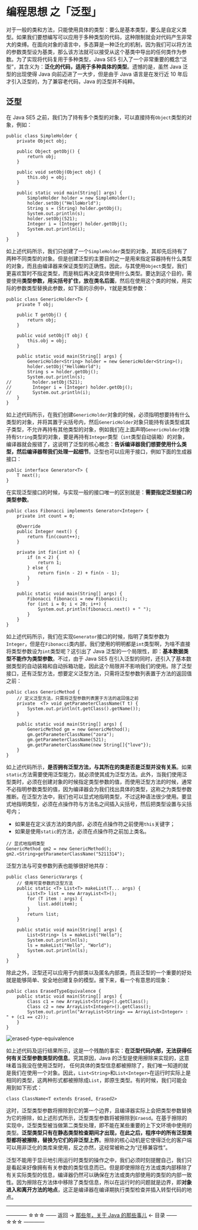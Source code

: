 # 编程思想 之「泛型」

对于一般的类和方法，只能使用具体的类型：要么是基本类型，要么是自定义类型。如果我们要想编写可以应用于多种类型的代码，这种限制就会对代码产生非常大的束缚。在面向对象的语言中，多态算是一种泛化的机制，因为我们可以将方法的参数类型设为基类，那么该方法就可以接受从这个基类中导出的任何类作为参数。为了实现将代码复用于多种类型，Java SE5 引入了一个非常重要的概念“泛型”，其含义为：**泛化的代码，适用于多种具体的类型**。遗憾的是，虽然 Java 泛型的出现使得 Java 向前迈进了一大步，但是由于 Java 语言是在发行近 10 年后才引入泛型的，为了兼容老代码，Java 的泛型并不纯粹。

## 泛型

在 Java SE5 之前，我们为了持有多个类型的对象，可以直接持有`Object`类型的对象，例如：

```
public class SimpleHolder {
    private Object obj;

    public Object getObj() {
        return obj;
    }

    public void setObj(Object obj) {
        this.obj = obj;
    }

    public static void main(String[] args) {
        SimpleHolder holder = new SimpleHolder();
        holder.setObj("HelloWorld");
        String s = (String) holder.getObj();
        System.out.println(s);
        holder.setObj(521);
        Integer i = (Integer) holder.getObj();
        System.out.println(i);
    }
}
```

如上述代码所示，我们只创建了一个`SimpleHolder`类型的对象，其却先后持有了两种不同类型的对象。但是创建泛型的主要目的之一是用来指定容器持有什么类型的对象，而且由编译器来保证类型的正确性。因此，与其使用`Object`类型，我们更喜欢暂时不指定类型，而是稍后再决定具体使用什么类型。要达到这个目的，需要使用**类型参数，用尖括号扩住，放在类名后面**，然后在使用这个类的时候，用实际的参数类型替换此参数，如下面的示例中，`T`就是类型参数：

```
public class GenericHolder<T> {
    private T obj;

    public T getObj() {
        return obj;
    }

    public void setObj(T obj) {
        this.obj = obj;
    }

    public static void main(String[] args) {
        GenericHolder<String> holder = new GenericHolder<String>();
        holder.setObj("HelloWorld");
        String s = holder.getObj();
        System.out.println(s);
//        holder.setObj(521);
//        Integer i = (Integer) holder.getObj();
//        System.out.println(i);
    }
}
```

如上述代码所示，在我们创建`GenericHolder`对象的时候，必须指明想要持有什么类型的对象，并将其置于尖括号内，然后`GenericHolder`对象只能持有该类型或其子类型，不允许再持有其他类型的对象，例如我们在上面声明`GenericHolder`对象持有`String`类型的对象，要是再持有`Integer`类型（`int`类型自动装箱）的对象，编译器就会报错了，这说明了泛型的核心概念：**告诉编译器我们想要使用什么类型，然后编译器帮我们处理一起细节**。泛型也可以应用于接口，例如下面的生成器接口：

```
public interface Generator<T> {
    T next();
}
```

在实现泛型接口的时候，与实现一般的接口唯一的区别就是：**需要指定泛型接口的类型参数**。

```
public class Fibonacci implements Generator<Integer> {
    private int count = 0;

    @Override
    public Integer next() {
        return fin(count++);
    }

    private int fin(int n) {
        if (n < 2) {
            return 1;
        } else {
            return fin(n - 2) + fin(n - 1);
        }
    }

    public static void main(String[] args) {
        Fibonacci fibonacci = new Fibonacci();
        for (int i = 0; i < 20; i++) {
            System.out.println(fibonacci.next() + " ");
        }
    }
}
```

如上述代码所示，我们在实现`Generator`接口的时候，指明了类型参数为`Integer`，但是在`Fibonacci`类内部，我们使用的明明都是`int`类型啊，为啥不直接将类型参数设为`int`类型呢？这引出了 Java 泛型的一个局限性，即：**基本数据类型不能作为类型参数**。不过，由于 Java SE5 在引入泛型的同时，还引入了基本数据类型的自动装箱和自动拆箱功能，因此这个局限并不影响我们的使用。除了泛型接口，还有泛型方法，想要定义泛型方法，只需将泛型参数列表置于方法的返回值之前：

```
public class GenericMethod {
    // 定义泛型方法，只需将泛型参数列表置于方法的返回值之前
    private  <T> void getParameterClassName(T t) {
        System.out.println(t.getClass().getName());
    }

    public static void main(String[] args) {
        GenericMethod gm = new GenericMethod();
        gm.getParameterClassName("zora");
        gm.getParameterClassName(521);
        gm.getParameterClassName(new String[]{"love"});
    }
}
```

如上述代码所示，**是否拥有泛型方法，与其所在的类是否是泛型并没有关系**。如果`static`方法需要使用泛型能力，就必须使其成为泛型方法。此外，当我们使用泛型类时，必须在创建对象的时候指定类型参数的值，而使用泛型方法的时候，通常不必指明参数类型的值，因为编译器会为我们找出具体的类型，这称之为类型参数推断。在泛型方法中，我们也可以显式地指明类型，不过这种语法很少使用。要显式地指明类型，必须在点操作符与方法名之间插入尖括号，然后把类型设置与尖括号内；

- 如果是在定义该方法的类内部，必须在点操作符之前使用`this`关键字；
- 如果是使用`static`的方法，必须在点操作符之前加上类名。

```
// 显式地指明类型
GenericMethod gm2 = new GenericMethod();
gm2.<String>getParameterClassName("5211314");
```

泛型方法与可变参数列表也能够很好地共存：

```
public class GenericVarargs {
    // 使用可变参数的泛型方法
    public static <T> List<T> makeList(T... args) {
        List<T> list = new ArrayList<T>();
        for (T item : args) {
            list.add(item);
        }
        return list;
    }

    public static void main(String[] args) {
        List<String> ls = makeList("Hello");
        System.out.println(ls);
        ls = makeList("Hello", "World");
        System.out.println(ls);
    }
}
```
除此之外，泛型还可以应用于内部类以及匿名内部类，而且泛型的一个重要的好处就是能够简单、安全地创建复杂的模型。接下来，看一个有意思的现象：

```
public class ErasedTypeEquivalence {
    public static void main(String[] args) {
        Class c1 = new ArrayList<String>().getClass();
        Class c2 = new ArrayList<Integer>().getClass();
        System.out.println("ArrayList<String> == ArrayList<Integer> : " + (c1 == c2));
    }
}
```

![erased-type-equivalence](https://github.com/guobinhit/java-skills/blob/master/images/programming-thought/generic-paradigm/erased-type-equivalence.png)

如上述代码及运行结果所示，这是一个残酷的事实：**在泛型代码内部，无法获得任何有关泛型参数类型的信息**。究其原因，Java 的泛型是使用擦除来实现的，这意味着当我没在使用泛型时， 任何具体的类型信息都被擦除了，我们唯一知道的就是我们在使用一个对象。因此，`List<String>`和`List<Integer>`在运行时实际上是相同的类型，这两种形式都被擦除成`List`，即原生类型。有的时候，我们可能会用到如下形式：

```
class ClassName<T extends Erased, Erased2>
```

这时，泛型类型参数将擦除到它的第一个边界，且编译器实际上会把类型参数替换为它的擦除，如上述形式所示，泛型类型参数将被擦除到`Eraesd`。在基于擦除的实现中，泛型类型被当做第二类型处理，即不能在某些重要的上下文环境中使用的类型。**泛型类型只有在静态类型检查期间才出现，在此之后，程序中的所有泛型类型都将被擦除，替换为它们的非泛型上界**。擦除的核心动机是它使得泛化的客户端可以用非泛化的类库来使用，反之亦然，这经常被称之为“迁移兼容性”。

泛型不能用于显示地引用运行时类型的操作之中，我们必须时刻提醒自己，我们只是看起来好像拥有有关参数的类型信息而已。但是即使擦除在方法或类内部移除了有关实际类型的信息，编译器仍然可以确保在方法或类内部使用的类型的内部一致性。因为擦除在方法体中移除了类型信息，所以在运行时的问题就是边界，即**对象进入和离开方法的地点**，这正是编译器在编译期执行类型检查并插入转型代码的地点。





----------

———— ☆☆☆ —— 返回 -> [那些年，关于 Java 的那些事儿](https://github.com/guobinhit/java-skills/blob/master/README.md) <- 目录 —— ☆☆☆ ————
